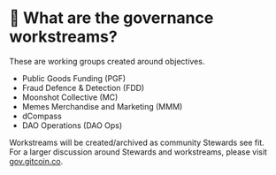 # 🏢 What are the governance workstreams?

These are working groups created around objectives.

* Public Goods Funding (PGF)
* Fraud Defence & Detection (FDD)
* Moonshot Collective (MC)
* Memes Merchandise and Marketing (MMM)
* dCompass
* DAO Operations (DAO Ops)

Workstreams will be created/archived as community Stewards see fit.\
For a larger discussion around Stewards and workstreams, please visit [gov.gitcoin.co](http://gov.gitcoin.co).
